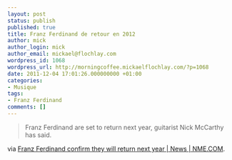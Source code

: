 ```yaml
---
layout: post
status: publish
published: true
title: Franz Ferdinand de retour en 2012
author: mick
author_login: mick
author_email: mickael@flochlay.com
wordpress_id: 1068
wordpress_url: http://morningcoffee.mickaelflochlay.com/?p=1068
date: 2011-12-04 17:01:26.000000000 +01:00
categories:
- Musique
tags:
- Franz Ferdinand
comments: []
---
```

<blockquote>Franz Ferdinand are set to return next year, guitarist Nick McCarthy has said.</blockquote>
via <a href="http://www.nme.com/news/franz-ferdinand/60213">Franz Ferdinand confirm they will return next year | News | NME.COM</a>.
